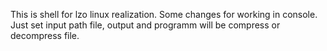 This is shell for lzo linux realization. Some changes for working in console.
Just set input path file, output and programm will be compress or decompress file.
